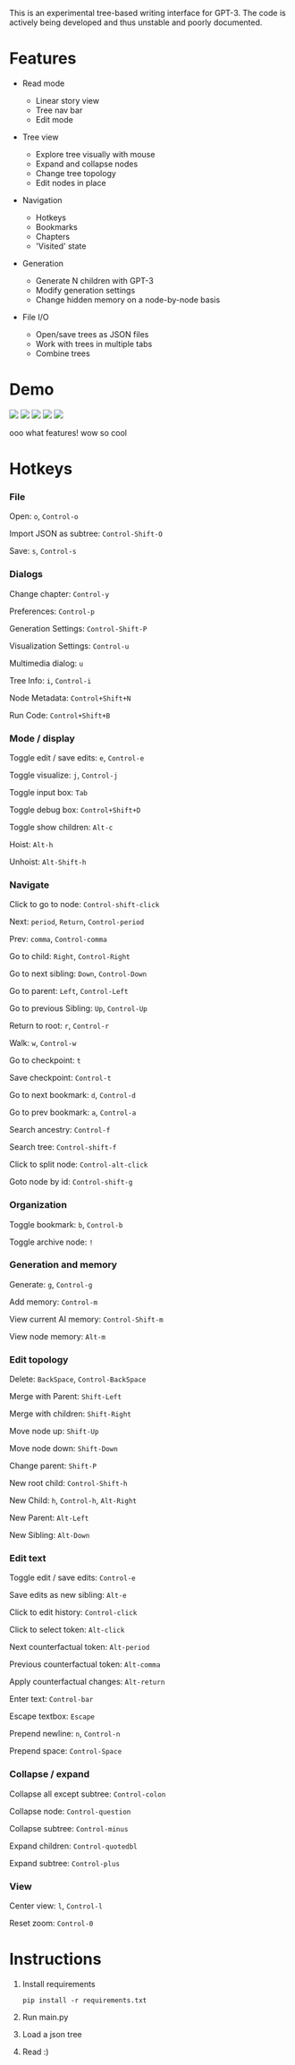 
This is an experimental tree-based writing interface for GPT-3. The code is actively being developed and thus 
unstable and poorly documented.

# Features

* Read mode
   * Linear story view
   * Tree nav bar
   * Edit mode
   
   
* Tree view
   * Explore tree visually with mouse
   * Expand and collapse nodes
   * Change tree topology
   * Edit nodes in place
   
   
* Navigation
   * Hotkeys
   * Bookmarks
   * Chapters
   * 'Visited' state   
   

* Generation
   * Generate N children with GPT-3
   * Modify generation settings 
   * Change hidden memory on a node-by-node basis
   

* File I/O
   * Open/save trees as JSON files 
   * Work with trees in multiple tabs
   * Combine trees
   

# Demo

![](static/readme/read-view.png)
![](static/readme/read-view-light.png)
![](static/readme/tree-view.png)
![](static/readme/tree-view-light.png)
![](static/readme/metadata-light.png)

ooo what features! wow so cool

# Hotkeys



### File

Open: `o`, `Control-o`

Import JSON as subtree: `Control-Shift-O`

Save: `s`, `Control-s`


### Dialogs

Change chapter: `Control-y`

Preferences: `Control-p`

Generation Settings: `Control-Shift-P`

Visualization Settings: `Control-u`

Multimedia dialog: `u`

Tree Info: `i`, `Control-i`

Node Metadata: `Control+Shift+N`

Run Code: `Control+Shift+B`

### Mode / display

Toggle edit / save edits: `e`, `Control-e`

Toggle visualize: `j`, `Control-j`

Toggle input box: `Tab`

Toggle debug box: `Control+Shift+D`

Toggle show children: `Alt-c`

Hoist: `Alt-h`

Unhoist: `Alt-Shift-h`


### Navigate

Click to go to node: `Control-shift-click`

Next: `period`, `Return`, `Control-period`

Prev: `comma`, `Control-comma`

Go to child: `Right`, `Control-Right`

Go to next sibling: `Down`, `Control-Down`

Go to parent: `Left`, `Control-Left`

Go to previous Sibling: `Up`, `Control-Up`

Return to root: `r`, `Control-r`

Walk: `w`, `Control-w`

Go to checkpoint: `t`

Save checkpoint: `Control-t`

Go to next bookmark: `d`, `Control-d`

Go to prev bookmark: `a`, `Control-a`

Search ancestry: `Control-f`

Search tree: `Control-shift-f`

Click to split node: `Control-alt-click`

Goto node by id: `Control-shift-g`


### Organization 

Toggle bookmark: `b`, `Control-b`

Toggle archive node: `!`



### Generation and memory

Generate: `g`, `Control-g`

Add memory: `Control-m`

View current AI memory: `Control-Shift-m`

View node memory: `Alt-m`


### Edit topology

Delete: `BackSpace`, `Control-BackSpace`

Merge with Parent: `Shift-Left`

Merge with children: `Shift-Right`

Move node up: `Shift-Up`

Move node down: `Shift-Down`

Change parent: `Shift-P`

New root child: `Control-Shift-h`

New Child: `h`, `Control-h`, `Alt-Right`

New Parent: `Alt-Left`

New Sibling: `Alt-Down`



### Edit text

Toggle edit / save edits: `Control-e`

Save edits as new sibling: `Alt-e`

Click to edit history: `Control-click`

Click to select token: `Alt-click`

Next counterfactual token: `Alt-period`

Previous counterfactual token: `Alt-comma`

Apply counterfactual changes: `Alt-return`

Enter text: `Control-bar`

Escape textbox: `Escape`

Prepend newline: `n`, `Control-n`

Prepend space: `Control-Space`



### Collapse / expand

Collapse all except subtree: `Control-colon`

Collapse node: `Control-question`

Collapse subtree: `Control-minus`

Expand children: `Control-quotedbl`

Expand subtree: `Control-plus`


### View

Center view: `l`, `Control-l`

Reset zoom: `Control-0`



# Instructions

1. Install requirements 

    ```pip install -r requirements.txt```
2. Run main.py
3. Load a json tree
4. Read  :)

